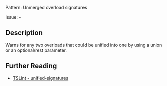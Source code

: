 Pattern: Unmerged overload signatures

Issue: -

## Description

Warns for any two overloads that could be unified into one by using a union or an optional/rest parameter.

## Further Reading

* [TSLint - unified-signatures](https://palantir.github.io/tslint/rules/unified-signatures)